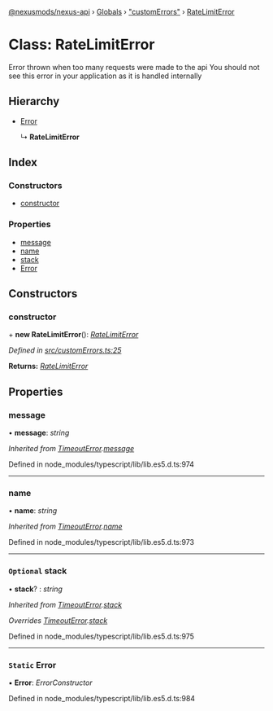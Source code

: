 [@nexusmods/nexus-api](../README.md) › [Globals](../globals.md) › ["customErrors"](../modules/_customerrors_.md) › [RateLimitError](_customerrors_.ratelimiterror.md)

# Class: RateLimitError

Error thrown when too many requests were made to the api
You should not see this error in your application as it is handled internally

## Hierarchy

* [Error](_customerrors_.timeouterror.md#static-error)

  ↳ **RateLimitError**

## Index

### Constructors

* [constructor](_customerrors_.ratelimiterror.md#constructor)

### Properties

* [message](_customerrors_.ratelimiterror.md#message)
* [name](_customerrors_.ratelimiterror.md#name)
* [stack](_customerrors_.ratelimiterror.md#optional-stack)
* [Error](_customerrors_.ratelimiterror.md#static-error)

## Constructors

###  constructor

\+ **new RateLimitError**(): *[RateLimitError](_customerrors_.ratelimiterror.md)*

*Defined in [src/customErrors.ts:25](https://github.com/Nexus-Mods/node-nexus-api/blob/master/src/customErrors.ts#L25)*

**Returns:** *[RateLimitError](_customerrors_.ratelimiterror.md)*

## Properties

###  message

• **message**: *string*

*Inherited from [TimeoutError](_customerrors_.timeouterror.md).[message](_customerrors_.timeouterror.md#message)*

Defined in node_modules/typescript/lib/lib.es5.d.ts:974

___

###  name

• **name**: *string*

*Inherited from [TimeoutError](_customerrors_.timeouterror.md).[name](_customerrors_.timeouterror.md#name)*

Defined in node_modules/typescript/lib/lib.es5.d.ts:973

___

### `Optional` stack

• **stack**? : *string*

*Inherited from [TimeoutError](_customerrors_.timeouterror.md).[stack](_customerrors_.timeouterror.md#optional-stack)*

*Overrides [TimeoutError](_customerrors_.timeouterror.md).[stack](_customerrors_.timeouterror.md#optional-stack)*

Defined in node_modules/typescript/lib/lib.es5.d.ts:975

___

### `Static` Error

▪ **Error**: *ErrorConstructor*

Defined in node_modules/typescript/lib/lib.es5.d.ts:984
